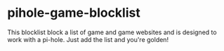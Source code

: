# pihole-game-blocklist
This blocklist block a list of game and game websites and is designed to work with a pi-hole. Just add the list and you're golden!
